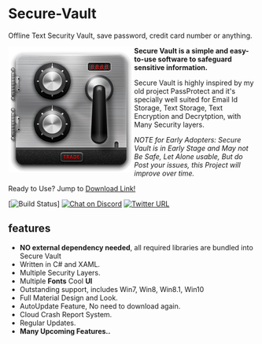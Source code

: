# Secure-Vault
Offline Text Security Vault, save password, credit card number  or anything. 


<img align="left" src="https://github.com/AdarshRise/Secure-Vault/blob/master/SecureVault/Source/Vault.png" width=256>

**Secure Vault is a simple and easy-to-use software to safeguard sensitive information.**

Secure Vault is highly inspired by my old project PassProtect and it's specially well suited for Email Id Storage, Text Storage, Text Encryption and Decrytption, with Many Security layers.

*NOTE for Early Adopters: Secure Vault is in Early Stage and May not Be Safe, Let Alone usable, But do Post your issues, this Project will improve over time.*

Ready to Use? Jump to [Download Link!](https://github.com/AdarshRise/Secure-Vault/releases/download/0.1/SecureVault-PreAlpha.exe)


[![Build Status](https://img.shields.io/badge/Build-Alpha-brightgreen.svg)]
[![Chat on Discord](https://img.shields.io/discord/426912293134270465.svg?logo=discord)](https://discord.gg/bcDsUmN)
[![Twitter URL](https://img.shields.io/twitter/url/http/shields.io.svg?style=social&label=Follow)](https://twitter.com/adarshrise20)

features
--------
  - **NO external dependency needed**, all required libraries are bundled into Secure Vault
  - Written in C# and XAML.
  - Multiple Security Layers.
  - Multiple **Fonts** Cool **UI**  
  - Outstanding support, includes Win7, Win8, Win8.1, Win10
  - Full Material Design and Look.
  - AutoUpdate Feature, No need to download again.
  - Cloud Crash Report System.
  - Regular Updates.
  - **Many Upcoming Features..**
